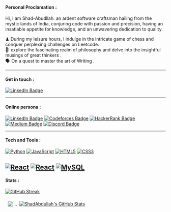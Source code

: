 


#### Personal Proclamation :
Hi, I am Shad-Abudllah. an ardent software craftsman hailing from the mystic lands of India, conjuring code with passion and precision, having an insatiable appetite for knowledge, and an unwavering dedication to quality.

  ♟ During my leisure hours, I indulge in the intricate game of chess and conquer perplexing challenges on Leetcode.
  <br>📙I explore the fascinating realm of philosophy and delve into the insightful musings of great thinkers .<br>🗣️ On a quest to master the art of Writing .

---
#### Get in touch :

[![LinkedIn Badge](https://img.shields.io/badge/LinkedIn-Profile-informational?style=flat&logo=linkedin&logoColor=white&color=4AB197)](https://www.linkedin.com/in/shad-abdullah-2622561b6)


---

#### Online persona :
[![LinkedIn Badge](https://img.shields.io/badge/Leet-Code-informational?style=flat&logo=Leetcode&logoColor=FFFFFF&color=4AB197)](https://leetcode.com/ShadAbdullah/)
[![Codeforces Badge](https://img.shields.io/badge/Code-Forces-informational?style=flat&logo=Codeforces&logoColor=FFFFFF&color=4AB197)](#)
[![HackerRank Badge](https://img.shields.io/badge/Hacker-Rank-informational?style=flat&logo=HackerRank&logoColor=FFFFFF&color=4AB197)](#)
[![Medium Badge](https://img.shields.io/badge/Medium-Blog-informational?style=flat&logo=Medium&logoColor=FFFFFF&color=4AB197)](#)
[![Discord Badge](https://img.shields.io/badge/Discord-Server-informational?style=flat&logo=Discord&logoColor=FFFFFF&color=4AB197)](#)






---

#### Tech and Tools :


[![Python](https://img.shields.io/badge/Python-Language-informational?style=flat&logo=Python&logoColor=FFFFFF&color=4AB197)](#)
[![JavaScript](https://img.shields.io/badge/JavaScript-Language-informational?style=flat&logo=JavaScript&logoColor=FFFFFF&color=4AB197)](#)
[![HTML5](https://img.shields.io/badge/HTML5-Language-informational?style=flat&logo=HTML5&logoColor=FFFFFF&color=4AB197)](#)
[![CSS3](https://img.shields.io/badge/CSS3-Language-informational?style=flat&logo=CSS3&logoColor=FFFFFF&color=4AB197)](#)

[![React](https://img.shields.io/badge/React-Js-informational?style=flat&logo=React&logoColor=FFFFFF&color=4AB197)](#)
[![React](https://img.shields.io/badge/React-Native-informational?style=flat&logo=React&logoColor=FFFFFF&color=4AB197)](#)
[![MySQL](https://img.shields.io/badge/MySQL-DBMS-informational?style=flat&logo=MySQL&logoColor=FFFFFF&color=4AB197)](#)
---
#### Stats :

[![GitHub Streak](https://github-readme-streak-stats.herokuapp.com?user=Shadabdullah&background=000000&border=EBEBEB&stroke=EBEBEB&ring=4AB197&fire=4AB197&currStreakNum=4AB197&sideNums=4AB197&currStreakLabel=4AB197&sideLabels=EBEBEB&dates=EBEBEB)](https://git.io/streak-stats)

<a href="https://github.com/Shadabdullah">
  <img align="center" style="margin:0.5rem" src="https://github-readme-stats.vercel.app/api/top-langs/?username=Shadabdullah&hide=html,css&title_color=4AB197&text_color=FFFFFF&icon_color=4AB197&bg_color=000000" />
</a>

<a href="https://github.com/Shadabdullah">
  <img align="center" style="margin:0.5rem" src="https://github-readme-stats.vercel.app/api?username=Shadabdullah&show_icons=true&line_height=27&count_private=true&title_color=4AB197&text_color=FFFFFF&icon_color=4AB197&bg_color=000000" alt="ShadAbdullah's GitHub Stats" />
</a>
